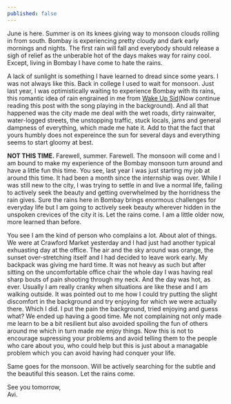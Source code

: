 ```yaml
---
published: false
---
```

June is here. Summer is on its knees giving way to monsoon clouds rolling in from south. Bombay is experiencing pretty cloudy and dark early mornings and nights. The first rain will fall and everybody should release a sigh of relief as the unberable hot of the days makes way for rainy cool. Except, living in Bombay I have come to hate the rains.

A lack of sunlight is something I have learned to dread since some years. I was not always like this. Back in college I used to wait for monsoon. Just last year, I was optimistically waiting to experience Bombay with its rains, this romantic idea of rain engrained in me from [Wake Up Sid](https://www.youtube.com/watch?v=8Cf6YBHs_Sc "Wake Up Sid climax")(Now continue reading this post with the song playing in the background). And all that happened was the city made me deal with the wet roads, dirty rainwaiter, water-logged streets, the unstopping traffic, stuck locals, jams and general dampness of everything, which made me hate it. Add to that the fact that yours humbly does not expereince the sun for several days and everything seems to start gloomy at best. 

**NOT THIS TIME.** Farewell, summer. Farewell. The monsoon will come and I am bound to make my experience of the Bombay monsoon turn around and have a little fun this time. You see, last year I was just starting my job at around this time. It had been a month since the internship was over. While I was still new to the city, I was trying to settle in and live a normal life, failing to actively seek the beauty and getting overwhelmed by the horridness the rain gives. Sure the rains here in Bombay brings enormous challenges for everyday life but I am going to actively seek beauty wherever hidden in the unspoken crevices of the city it is. Let the rains come. I am a little older now, more learned than before.

You see I am the kind of person who complains a lot. About alot of things. We were at Crawford Market yesterday and I had just had another typical exhuasting day at the office. The air and the sky around was orange, the sunset over-stretching itself and I had decided to leave work early. My backpack was giving me hard time. It was not heavy as such but after sitting on the uncomfortable office chair the whole day I was having real sharp bouts of pain shooting through my neck. And the day was hot, as ever. Usually I am really cranky when situations are like these and I am walking outside. It was pointed out to me how I could try putting the slight discomfort in the background and try enjoying for which we were actually there. Which I did. I put the pain the background, tried enjoying and guess what? We ended up having a good time. Me not complaining not only made me learn to be a bit resilient but also avoided spoiling the fun of others around me which in turn made _me_ enjoy things. Now this is not to encourage supressing your problems and avoid telling them to the people who care about you, who could help but this is just about a managable problem which you can avoid having had conquer your life.

Same goes for the monsoon. Will be actively searching for the subtle and the beautiful this season. Let the rains come. 

See you tomorrow,  
Avi.